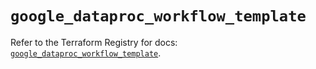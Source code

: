 # `google_dataproc_workflow_template`

Refer to the Terraform Registry for docs: [`google_dataproc_workflow_template`](https://registry.terraform.io/providers/hashicorp/google-beta/6.37.0/docs/resources/google_dataproc_workflow_template).
